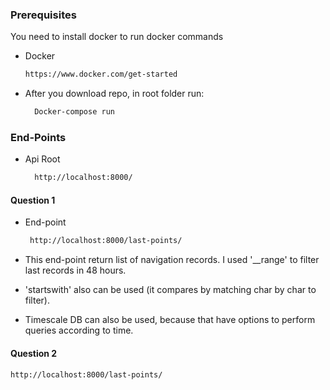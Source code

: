 
### Prerequisites

You need to install docker to run docker commands
* Docker
  ```sh
  https://www.docker.com/get-started
  ```

* After you download repo, in root folder run:
  ```sh
    Docker-compose run
  ```

### End-Points

* Api Root
  ```sh
    http://localhost:8000/
  ```
    
#### Question 1

*  End-point
    ```sh
     http://localhost:8000/last-points/
   ```
* This end-point return list of navigation records. I used '__range' to filter last records in 48 hours.


* 'startswith' also can be used (it compares by matching char by char to filter).


* Timescale DB can also be used, because that have options to perform queries according to time.


#### Question 2

  ```sh
  http://localhost:8000/last-points/
  ```